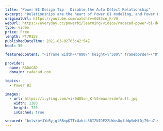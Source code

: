 ```yaml
---
title: "Power BI Design Tip   Disable the Auto Detect Relationship"
excerpt: "Relationships are the heart of Power BI modeling, and Power BI Desktop has a way to help and identify the relationships based on the source, or the data. However, often, this ability to automatically detect a relationship is more troublesome than helping, especially when you deal with tables that are"
originalUrl: https://youtube.com/watch?v=0d85cn_K-V0
webUrl: https://everyday.cc/powerbi/learning/videos/radacad-power-bi-design-tip-disable-the-auto-detect-relationship/
type: video
price: Free
length: PT7M15S
publishedDateTime: 2021-03-02T03:42:54Z
heat: 50

featuredContent: "<iframe width=\"800\" height=\"500\" frameborder=\"0\" src=\"https://www.youtube.com/embed/0d85cn_K-V0\" allow=\"accelerometer; autoplay; encrypted-media; gyroscope; picture-in-picture\" allowfullscreen></iframe>"

provider:
  name: RADACAD
  domain: radacad.com

topics:
  - Power BI

images:
  - url: https://i.ytimg.com/vi/0d85cn_K-V0/maxresdefault.jpg
    width: 1280
    height: 720
    isCached: true

secured: "bvlvkb+JYbRyjglBBnpKTTxUahtL38IZNIDE2ZUWosOqfUdpVmMfDj79eu7iyJbomkXBDRAZtLtCTOj7UxYrq8JJvNMMEp4V5PlR7T7vhisb+/cr6xEtUJ/SyM/bcFLyUo2ujwFTMvwiMbytkqwai1CiK2Y09kdo3R0e53nQHU6uPRfkjs9KjEBgymhmQhCnud77V9FdFK3XwhuL4UzuuyCHjYF3DXHJbnt2VPU+wrTPHXLQpTg+VnvQLO+JTnVrjmN+6YIvJWfpNSIIcn1hYP8JyXt1LtdW/0B+gNnixetSnGjOFGy0SqYp5A8OKCbbVWdtQ5DGfXE6q33GR7UOER9yZLO8dE8QD6gKxcngVoMzUQJbMhBDnIBWFJmOX0X0cMORdw9eKjlLfSUnl/LGS0P749Y5Q4NZbOJLWWKFofc=;aGaEvAToWhVcUSioevFeiA=="
---
```


